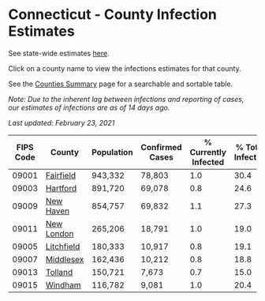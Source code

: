 # Connecticut - County Infection Estimates

See state-wide estimates [here](/infections/us-ct).

Click on a county name to view the infections estimates for that county.

See the [Counties Summary](/infections/summary-counties) page for a searchable and sortable table.

*Note: Due to the inherent lag between infections and reporting of cases, our estimates of infections are as of 14 days ago.*

*Last updated: February 23, 2021*

|   FIPS Code |                   County |   Population |   Confirmed Cases |   % Currently Infected |   % Total Infected |
|-------------|--------------------------|--------------|-------------------|------------------------|--------------------|
|       09001 |   [Fairfield](fairfield) |      943,332 |            78,803 |                    1.0 |               30.4 |
|       09003 |     [Hartford](hartford) |      891,720 |            69,078 |                    0.8 |               24.6 |
|       09009 |   [New Haven](new-haven) |      854,757 |            69,832 |                    1.1 |               27.3 |
|       09011 | [New London](new-london) |      265,206 |            18,791 |                    1.0 |               19.0 |
|       09005 | [Litchfield](litchfield) |      180,333 |            10,917 |                    0.8 |               19.1 |
|       09007 |   [Middlesex](middlesex) |      162,436 |            10,212 |                    0.8 |               18.8 |
|       09013 |       [Tolland](tolland) |      150,721 |             7,673 |                    0.7 |               15.0 |
|       09015 |       [Windham](windham) |      116,782 |             9,081 |                    1.0 |               20.4 |